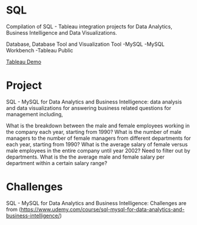 # SQL
Compilation of SQL - Tableau integration projects for Data Analytics, Business Intelligence and Data Visualizations.

Database, Database Tool and Visualization Tool
-MySQL
-MySQL Workbench
-Tableau Public

[Tableau Demo](https://public.tableau.com/app/profile/jeremy.lim.guo.fu/viz/BusinessIntelligenceCompanyEmployeesDashboard/Dashboard1?publish=yes)

# Project
SQL - MySQL for Data Analytics and Business Intelligence: data analysis and data visualizations for answering business related questions for management including,

What is the breakdown between the male and female employees working in the company each year, starting from 1990?
What is the number of male managers to the number of female managers from different departments for each year, starting from 1990?
What is the average salary of female versus male employees in the entire company until year 2002? Need to filter out by departments.
What is the the average male and female salary per department within a certain salary range?

# Challenges
SQL - MySQL for Data Analytics and Business Intelligence: Challenges are from (https://www.udemy.com/course/sql-mysql-for-data-analytics-and-business-intelligence/)
